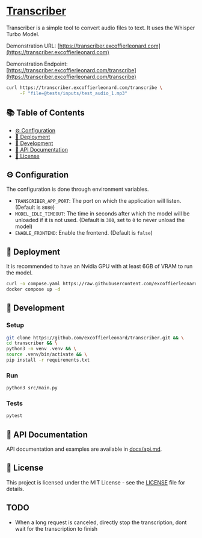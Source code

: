 # [Transcriber](https://transcriber.excoffierleonard.com)

Transcriber is a simple tool to convert audio files to text. It uses the Whisper Turbo Model.

Demonstration URL: [https://transcriber.excoffierleonard.com](https://transcriber.excoffierleonard.com)

Demonstration Endpoint: [https://transcriber.excoffierleonard.com/transcribe](https://transcriber.excoffierleonard.com/transcribe)

```bash
curl https://transcriber.excoffierleonard.com/transcribe \
     -F "file=@tests/inputs/test_audio_1.mp3"
```

## 📚 Table of Contents

- [⚙ Configuration](#-configuration)
- [🚀 Deployment](#-deployment)
- [🧪 Development](#-development)
- [📖 API Documentation](#-api-documentation)
- [📜 License](#-license)

## ⚙ Configuration

The configuration is done through environment variables.

- `TRANSCRIBER_APP_PORT`: The port on which the application will listen. (Default is `8080`)
- `MODEL_IDLE_TIMEOUT`: The time in seconds after which the model will be unloaded if it is not used. (Default is `300`, set to `0` to never unload the model)
- `ENABLE_FRONTEND`: Enable the frontend. (Default is `false`)

## 🚀 Deployment

It is recommended to have an Nvidia GPU with at least 6GB of VRAM to run the model.

```bash
curl -o compose.yaml https://raw.githubusercontent.com/excoffierleonard/transcriber/refs/heads/main/compose.yaml && \
docker compose up -d
```

## 🧪 Development

### Setup

```bash
git clone https://github.com/excoffierleonard/transcriber.git && \
cd transcriber && \
python3 -m venv .venv && \
source .venv/bin/activate && \
pip install -r requirements.txt
```

### Run

```bash
python3 src/main.py
```

### Tests

```bash
pytest
```

## 📖 API Documentation

API documentation and examples are available in [docs/api.md](docs/api.md).

## 📜 License

This project is licensed under the MIT License - see the [LICENSE](LICENSE) file for details.

## TODO

- When a long request is canceled, directly stop the transcription, dont wait for the transcription to finish

